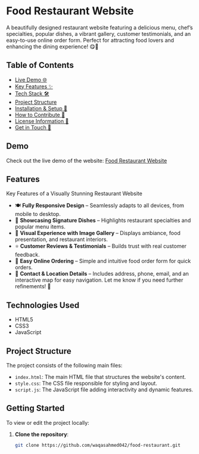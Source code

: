 # Food Restaurant Website
A beautifully designed restaurant website featuring a delicious menu, chef’s specialties, popular dishes, a vibrant gallery, customer testimonials, and an easy-to-use online order form. Perfect for attracting food lovers and enhancing the dining experience! 😋🚀

## Table of Contents
- [Live Demo 🌐](#demo)
- [Key Features ✨](#features)
- [Tech Stack 🛠️](#technologies-used)
- [Project Structure](#project-structure)
- [Installation & Setup 🚀](#getting-started)
- [How to Contribute 🤝](#contributing)
- [License Information 📜](#license)
- [Get in Touch 📩](#contact)

## Demo
Check out the live demo of the website: [Food Restaurant Website](https://waqasahmed042.github.io/food-restaurant/)

## Features
   Key Features of a Visually Stunning Restaurant Website
   - 🍽️ **Fully Responsive Design** – Seamlessly adapts to all devices, from mobile to desktop.
   - 🌟 **Showcasing Signature Dishes** – Highlights restaurant specialties and popular menu items.
   - 📸 **Visual Experience with Image Gallery** – Displays ambiance, food presentation, and restaurant      interiors.
   - ⭐ **Customer Reviews & Testimonials** – Builds trust with real customer feedback.
   - 🛒 **Easy Online Ordering** – Simple and intuitive food order form for quick orders.
   - 📍  **Contact & Location Details** – Includes address, phone, email, and an interactive map for easy navigation.
   Let me know if you need further refinements! 🚀

## Technologies Used
- HTML5
- CSS3
- JavaScript

## Project Structure
The project consists of the following main files:

- `index.html`: The main HTML file that structures the website's content.
- `style.css`: The CSS file responsible for styling and layout.
- `script.js`: The JavaScript file adding interactivity and dynamic features.

## Getting Started
To view or edit the project locally:

1. **Clone the repository**:
   ```bash
   git clone https://github.com/waqasahmed042/food-restaurant.git
